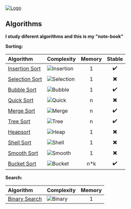 [![Logo](https://raw.githubusercontent.com/ogycode/Algorithms/master/merch/logo.jpg)](https://github.com/ogycode/Algorithms)

## Algorithms
**I study diferent algorithms and this is my "note-book"**

**Sorting:**

|Algorithm  |Сomplexity   	|Memory   	|Stable     |
|:--- 	    |:--- 	        |:---: 	    |:---:      |
| [Insertion Sort](https://github.com/verloka/Algorithms/tree/master/src/Algorithms/InsertionSort) | ![Insertion](https://raw.githubusercontent.com/ogycode/Algorithms/master/merch/math/n%5E2.png) | 1 | :heavy_check_mark: |
| [Selection Sort](https://github.com/verloka/Algorithms/tree/master/src/Algorithms/SelectionSort) | ![Selection](https://raw.githubusercontent.com/ogycode/Algorithms/master/merch/math/n%5E2.png) | 1 | :heavy_multiplication_x: |
| [Bubble Sort](https://github.com/verloka/Algorithms/tree/master/src/Algorithms/BubbleSort) | ![Bubble](https://raw.githubusercontent.com/ogycode/Algorithms/master/merch/math/n%5E2.png) | 1 | :heavy_check_mark: |
|[Quick Sort](https://github.com/verloka/Algorithms/tree/master/src/Algorithms/QuickSort)| ![Quick](https://raw.githubusercontent.com/ogycode/Algorithms/master/merch/math/quick.png) | n | :heavy_multiplication_x: |
| [Merge Sort](https://github.com/verloka/Algorithms/tree/master/src/Algorithms/MergeSort) | ![Merge](https://raw.githubusercontent.com/ogycode/Algorithms/master/merch/math/nlogn.png) | n | :heavy_check_mark: |
|[Tree Sort](https://github.com/verloka/Algorithms/tree/master/src/Algorithms/TreeSort)| ![Tree](https://raw.githubusercontent.com/ogycode/Algorithms/master/merch/math/nlogn.png) | n | :heavy_check_mark: |
|[Heapsort](https://github.com/verloka/Algorithms/tree/master/src/Algorithms/HeapSort)| ![Heap](https://raw.githubusercontent.com/ogycode/Algorithms/master/merch/math/nlogn.png) | 1 | :heavy_multiplication_x: |
|[Shell Sort](https://github.com/verloka/Algorithms/tree/master/src/Algorithms/ShellSort)| ![Shell](https://raw.githubusercontent.com/ogycode/Algorithms/master/merch/math/shell.png) | 1 | :heavy_multiplication_x: |
|[Smooth Sort](https://github.com/verloka/Algorithms/tree/master/src/Algorithms/SmoothSort)| ![Smooth](https://raw.githubusercontent.com/ogycode/Algorithms/master/merch/math/smooth.png) | 1 | :heavy_multiplication_x: |
|[Bucket Sort](https://github.com/verloka/Algorithms/tree/master/src/Algorithms/BucketSort)| ![Bucket](http://mathurl.com/yd9bzst3.png) | n*k | :heavy_check_mark: |


**Search:**

|Algorithm  |Сomplexity   	|Memory   	|
|:--- 	    |:--- 	        |:---: 	    |
| [Binary Search](https://github.com/verloka/Algorithms/tree/master/src/Algorithms/BinarySearch) | ![Binary](https://raw.githubusercontent.com/ogycode/Algorithms/master/merch/math/binary.png) | 1 |
